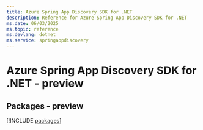 ```yaml
---
title: Azure Spring App Discovery SDK for .NET
description: Reference for Azure Spring App Discovery SDK for .NET
ms.date: 06/03/2025
ms.topic: reference
ms.devlang: dotnet
ms.service: springappdiscovery
---
```

# Azure Spring App Discovery SDK for .NET - preview
## Packages - preview
[!INCLUDE [packages](spring-app-discovery-index.md)]